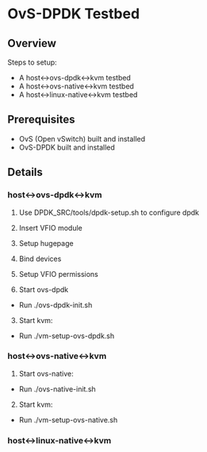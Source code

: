 OvS-DPDK Testbed
================

Overview
--------

Steps to setup:

* A host<->ovs-dpdk<->kvm testbed
* A host<->ovs-native<->kvm testbed
* A host<->linux-native<->kvm testbed

Prerequisites 
-------------

* OvS (Open vSwitch) built and installed
* OvS-DPDK built and installed

Details
-------

### host<->ovs-dpdk<->kvm

1. Use DPDK_SRC/tools/dpdk-setup.sh to configure dpdk
  1. Insert VFIO module
  2. Setup hugepage
  3. Bind devices
  4. Setup VFIO permissions

2. Start ovs-dpdk 
  * Run ./ovs-dpdk-init.sh

3. Start kvm:
  * Run ./vm-setup-ovs-dpdk.sh

### host<->ovs-native<->kvm

1. Start ovs-native:
  * Run ./ovs-native-init.sh

2. Start kvm:
  * Run ./vm-setup-ovs-native.sh

### host<->linux-native<->kvm